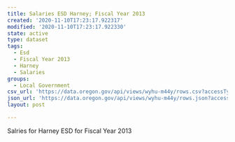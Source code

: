 ```yaml
---
title: Salaries ESD Harney; Fiscal Year 2013
created: '2020-11-10T17:23:17.922317'
modified: '2020-11-10T17:23:17.922330'
state: active
type: dataset
tags:
  - Esd
  - Fiscal Year 2013
  - Harney
  - Salaries
groups:
  - Local Government
csv_url: 'https://data.oregon.gov/api/views/wyhu-m44y/rows.csv?accessType=DOWNLOAD'
json_url: 'https://data.oregon.gov/api/views/wyhu-m44y/rows.json?accessType=DOWNLOAD'
layout: post

---
```

Salries for Harney ESD for Fiscal Year 2013
